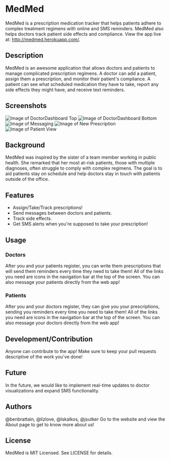 # MedMed

MedMed is a prescription medication tracker that helps patients adhere to complex treatment regimens with online and SMS reminders. MedMed also helps doctors track patient side effects and compliance.
View the app live at: http://medmed.herokuapp.com/. 

## Description

MedMed is an awesome application that allows doctors and patients to manage complicated prescription regimens. A doctor can add a patient, assign them a prescription, and monitor their patient's compliance. A patient can see what scheduled medication they have to take, report any side effects they might have, and receive text reminders.

## Screenshots

![Image of DoctorDashboard Top ](https://github.com/lizlove/medmed/blob/master/app/assets/images/doctordash1.png)
![Image of DoctorDashboard Bottom ](https://github.com/lizlove/medmed/blob/master/app/assets/images/doctordash2.png)
![Image of Messaging ](https://github.com/lizlove/medmed/blob/master/app/assets/images/messaging.png)
![Image of New Prescription ](https://github.com/lizlove/medmed/blob/master/app/assets/images/new_prescription.png)
![Image of Patient View ](https://github.com/lizlove/medmed/blob/master/app/assets/images/patientview.png)

## Background

MedMed was inspired by the sister of a team member working in public health. She remarked that her most at-risk patients, those with multiple diagnoses, often struggle to comply with complex regimens.  The goal is to aid patients stay on schedule and help doctors stay in touch with patients outside of the office. 

## Features

- Assign/Take/Track prescriptions!
- Send messages between doctors and patients. 
- Track side effects. 
- Get SMS alerts when you're supposed to take your prescription!

## Usage

### Doctors

After you and your patients register, you can write them prescriptions that will send them reminders every time they need to take them! All of the links you need are icons in the navigation bar at the top of the screen. You can also message your patients directly from the web app!

### Patients

After you and your doctors register, they can give you your prescriptions, sending you reminders every time you need to take them! All of the links you need are icons in the navigation bar at the top of the screen. You can also message your doctors directly from the web app!

## Development/Contribution

Anyone can contribute to the app! Make sure to keep your pull requests descriptive of the work you've done!

## Future

In the future, we would like to implement real-time updates to doctor visualizations and expand SMS functionality. 

## Authors

@benbrattain, @lizlove, @lskalkos, @jsutker
Go to the website and view the About page to get to know more about us!

## License

MedMed is MIT Licensed. See LICENSE for details.